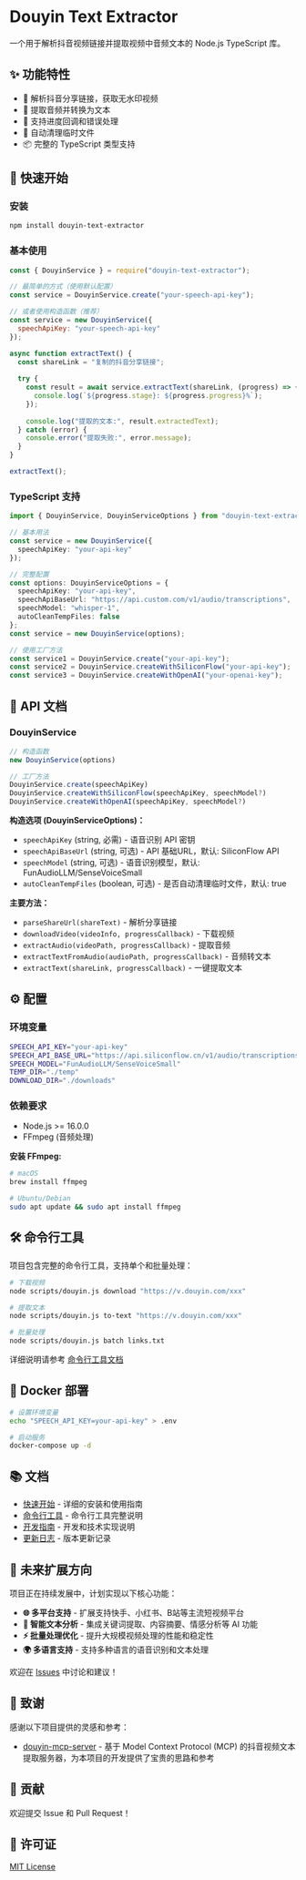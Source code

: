 # Douyin Text Extractor

一个用于解析抖音视频链接并提取视频中音频文本的 Node.js TypeScript 库。

## ✨ 功能特性

- 📱 解析抖音分享链接，获取无水印视频
- 🎵 提取音频并转换为文本
- 🔄 支持进度回调和错误处理
- 🧹 自动清理临时文件
- 📦 完整的 TypeScript 类型支持

## 🚀 快速开始

### 安装

```bash
npm install douyin-text-extractor
```

### 基本使用

```javascript
const { DouyinService } = require("douyin-text-extractor");

// 最简单的方式（使用默认配置）
const service = DouyinService.create("your-speech-api-key");

// 或者使用构造函数（推荐）
const service = new DouyinService({
  speechApiKey: "your-speech-api-key"
});

async function extractText() {
  const shareLink = "复制的抖音分享链接";
  
  try {
    const result = await service.extractText(shareLink, (progress) => {
      console.log(`${progress.stage}: ${progress.progress}%`);
    });
    
    console.log("提取的文本:", result.extractedText);
  } catch (error) {
    console.error("提取失败:", error.message);
  }
}

extractText();
```

### TypeScript 支持

```typescript
import { DouyinService, DouyinServiceOptions } from "douyin-text-extractor";

// 基本用法
const service = new DouyinService({
  speechApiKey: "your-api-key"
});

// 完整配置
const options: DouyinServiceOptions = {
  speechApiKey: "your-api-key",
  speechApiBaseUrl: "https://api.custom.com/v1/audio/transcriptions",
  speechModel: "whisper-1",
  autoCleanTempFiles: false
};
const service = new DouyinService(options);

// 使用工厂方法
const service1 = DouyinService.create("your-api-key");
const service2 = DouyinService.createWithSiliconFlow("your-api-key");
const service3 = DouyinService.createWithOpenAI("your-openai-key");
```

## 📖 API 文档

### DouyinService

```javascript
// 构造函数
new DouyinService(options)

// 工厂方法
DouyinService.create(speechApiKey)
DouyinService.createWithSiliconFlow(speechApiKey, speechModel?)
DouyinService.createWithOpenAI(speechApiKey, speechModel?)
```

**构造选项 (DouyinServiceOptions)：**

- `speechApiKey` (string, 必需) - 语音识别 API 密钥
- `speechApiBaseUrl` (string, 可选) - API 基础URL，默认: SiliconFlow API
- `speechModel` (string, 可选) - 语音识别模型，默认: FunAudioLLM/SenseVoiceSmall
- `autoCleanTempFiles` (boolean, 可选) - 是否自动清理临时文件，默认: true

**主要方法：**

- `parseShareUrl(shareText)` - 解析分享链接
- `downloadVideo(videoInfo, progressCallback)` - 下载视频
- `extractAudio(videoPath, progressCallback)` - 提取音频
- `extractTextFromAudio(audioPath, progressCallback)` - 音频转文本
- `extractText(shareLink, progressCallback)` - 一键提取文本

## ⚙️ 配置

### 环境变量

```bash
SPEECH_API_KEY="your-api-key"
SPEECH_API_BASE_URL="https://api.siliconflow.cn/v1/audio/transcriptions"
SPEECH_MODEL="FunAudioLLM/SenseVoiceSmall"
TEMP_DIR="./temp"
DOWNLOAD_DIR="./downloads"
```

### 依赖要求

- Node.js >= 16.0.0
- FFmpeg (音频处理)

**安装 FFmpeg:**
```bash
# macOS
brew install ffmpeg

# Ubuntu/Debian
sudo apt update && sudo apt install ffmpeg
```

## 🛠️ 命令行工具

项目包含完整的命令行工具，支持单个和批量处理：

```bash
# 下载视频
node scripts/douyin.js download "https://v.douyin.com/xxx"

# 提取文本
node scripts/douyin.js to-text "https://v.douyin.com/xxx"

# 批量处理
node scripts/douyin.js batch links.txt
```

详细说明请参考 [命令行工具文档](./docs/CLI.md)

## 🐳 Docker 部署

```bash
# 设置环境变量
echo "SPEECH_API_KEY=your-api-key" > .env

# 启动服务
docker-compose up -d
```

## 📚 文档

- [快速开始](./docs/QUICKSTART.md) - 详细的安装和使用指南
- [命令行工具](./docs/CLI.md) - 命令行工具完整说明
- [开发指南](./docs/DEVELOPMENT.md) - 开发和技术实现说明
- [更新日志](./CHANGELOG.md) - 版本更新记录

## 🚧 未来扩展方向

项目正在持续发展中，计划实现以下核心功能：

- **🌐 多平台支持** - 扩展支持快手、小红书、B站等主流短视频平台
- **📝 智能文本分析** - 集成关键词提取、内容摘要、情感分析等 AI 功能
- **⚡ 批量处理优化** - 提升大规模视频处理的性能和稳定性
- **🌍 多语言支持** - 支持多种语言的语音识别和文本处理

欢迎在 [Issues](https://github.com/your-repo/douyin-text-extractor/issues) 中讨论和建议！

## 🙏 致谢

感谢以下项目提供的灵感和参考：

- [douyin-mcp-server](https://github.com/yzfly/douyin-mcp-server) - 基于 Model Context Protocol (MCP) 的抖音视频文本提取服务器，为本项目的开发提供了宝贵的思路和参考

## 🤝 贡献

欢迎提交 Issue 和 Pull Request！

## 📄 许可证

[MIT License](./LICENSE)
